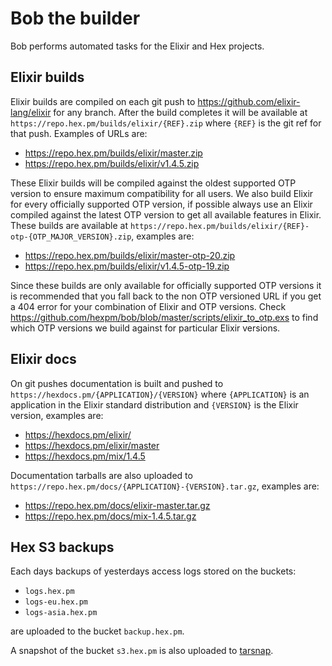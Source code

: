 # Bob the builder

Bob performs automated tasks for the Elixir and Hex projects.

## Elixir builds

Elixir builds are compiled on each git push to https://github.com/elixir-lang/elixir for any branch. After the build completes it will be available at `https://repo.hex.pm/builds/elixir/{REF}.zip` where `{REF}` is the git ref for that push. Examples of URLs are:

  * https://repo.hex.pm/builds/elixir/master.zip
  * https://repo.hex.pm/builds/elixir/v1.4.5.zip

These Elixir builds will be compiled against the oldest supported OTP version to ensure maximum compatibility for all users. We also build Elixir for every officially supported OTP version, if possible always use an Elixir compiled against the latest OTP version to get all available features in Elixir. These builds are available at `https://repo.hex.pm/builds/elixir/{REF}-otp-{OTP_MAJOR_VERSION}.zip`, examples are:

  * https://repo.hex.pm/builds/elixir/master-otp-20.zip
  * https://repo.hex.pm/builds/elixir/v1.4.5-otp-19.zip

Since these builds are only available for officially supported OTP versions it is recommended that you fall back to the non OTP versioned URL if you get a 404 error for your combination of Elixir and OTP versions. Check https://github.com/hexpm/bob/blob/master/scripts/elixir_to_otp.exs to find which OTP versions we build against for particular Elixir versions.

## Elixir docs

On  git pushes documentation is built and pushed to `https://hexdocs.pm/{APPLICATION}/{VERSION}` where `{APPLICATION}` is an application in the Elixir standard distribution and `{VERSION}` is the Elixir version, examples are:

  * https://hexdocs.pm/elixir/
  * https://hexdocs.pm/elixir/master
  * https://hexdocs.pm/mix/1.4.5

Documentation tarballs are also uploaded to `https://repo.hex.pm/docs/{APPLICATION}-{VERSION}.tar.gz`, examples are:

  * https://repo.hex.pm/docs/elixir-master.tar.gz
  * https://repo.hex.pm/docs/mix-1.4.5.tar.gz

## Hex S3 backups

Each days backups of yesterdays access logs stored on the buckets:

  * `logs.hex.pm`
  * `logs-eu.hex.pm`
  * `logs-asia.hex.pm`

are uploaded to the bucket `backup.hex.pm`.

A snapshot of the bucket `s3.hex.pm` is also uploaded to [tarsnap](https://www.tarsnap.com).
